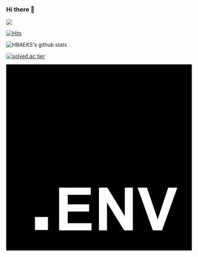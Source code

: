 ### Hi there 👋


<img src="https://img.shields.io/badge/Android-3DDC84?style=flat-square&logo=Android&logoColor=white"/>

[![Hits](https://hits.seeyoufarm.com/api/count/incr/badge.svg?url=https%3A%2F%2Fgithub.com%2Fhbaeks%2F&count_bg=%2379C83D&title_bg=%23555555&icon=&icon_color=%23E7E7E7&title=hits&edge_flat=false)](https://hits.seeyoufarm.com)

![HBAEKS's github stats](https://github-readme-stats.vercel.app/api?username=hbaeks&show_icons=true)

[![solved.ac tier](http://mazassumnida.wtf/api/generate_badge?boj=HBAEKS)](https://solved.ac/hbaek)

<svg role="img" viewBox="0 0 24 24" xmlns="http://www.w3.org/2000/svg"><title>.ENV</title><path d="M24 0v24H0V0h24ZM10.933 15.89H6.84v5.52h4.198v-.93H7.955v-1.503h2.77v-.93h-2.77v-1.224h2.978v-.934Zm2.146 0h-1.084v5.52h1.035v-3.6l2.226 3.6h1.118v-5.52h-1.036v3.686l-2.259-3.687Zm5.117 0h-1.208l1.973 5.52h1.19l1.976-5.52h-1.182l-1.352 4.085-1.397-4.086ZM5.4 19.68H3.72v1.68H5.4v-1.68Z"/></svg>
<!--
**hbaeks/hbaeks** is a ✨ _special_ ✨ repository because its `README.md` (this file) appears on your GitHub profile.

Here are some ideas to get you started:

- 🔭 I’m currently working on ...
- 🌱 I’m currently learning ...
- 👯 I’m looking to collaborate on ...
- 🤔 I’m looking for help with ...
- 💬 Ask me about ...
- 📫 How to reach me: ...
- 😄 Pronouns: ...
- ⚡ Fun fact: ...
-->
